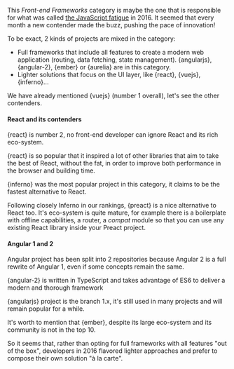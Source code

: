 This *Front-end Frameworks* category is maybe the one that is responsible for what was called [the JavaScript fatigue](https://medium.freecodecamp.com/javascript-fatigue-fatigue-66ffb619f6ce#.soeh5g56p) in 2016.
It seemed that every month a new contender made the buzz, pushing the pace of innovation!

To be exact, 2 kinds of projects are mixed in the category:

* Full frameworks that include all features to create a modern web application (routing, data fetching, state management). {angularjs}, {angular-2}, {ember} or {aurelia} are in this category.
* Lighter solutions that focus on the UI layer, like {react}, {vuejs}, {inferno}...

We have already mentioned {vuejs} (number 1 overall), let's see the other contenders.

#### React and its contenders

{react} is number 2, no front-end developer can ignore React and its rich eco-system.

{react} is so popular that it inspired a lot of other libraries that aim to take the best of React, without the fat, in order to improve both performance in the browser and building time.

{inferno} was the most popular project in this category, it claims to be the fastest alternative to React.

Following closely Inferno in our rankings, {preact} is a nice alternative to React too.
It's eco-system is quite mature, for example there is a boilerplate with offline capabilities, a router, a *compat* module so that you can use any existing React library inside your Preact project.

#### Angular 1 and 2

Angular project has been split into 2 repositories because Angular 2 is a full rewrite of Angular 1, even if some concepts remain the same.

{angular-2} is written in TypeScript and takes advantage of ES6 to deliver a modern and thorough framework

{angularjs} project is the branch 1.x, it's still used in many projects and will remain popular for a while.

It's worth to mention that {ember}, despite its large eco-system and its community is not in the top 10.

So it seems that, rather than opting for full frameworks with all features "out of the box", developers in 2016 flavored lighter approaches and prefer to compose their own solution "à la carte".
